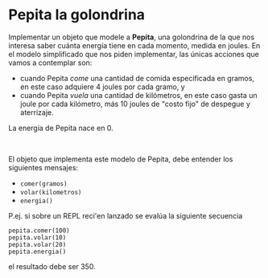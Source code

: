 # Pepita la golondrina

Implementar un objeto que modele a **Pepita**, una golondrina de la que nos interesa saber cuánta energía tiene en cada momento, medida en joules.
En el modelo simplificado que nos piden implementar, las únicas acciones que vamos a contemplar son:
- cuando Pepita _come_ una cantidad de comida especificada en gramos, en este caso adquiere 4 joules por cada gramo, y
- cuando Pepita _vuela_ una cantidad de kilómetros, en este caso gasta un joule por cada kilómetro, más 10 joules de "costo fijo" de despegue y aterrizaje.

La energía de Pepita nace en 0.

<br>

El objeto que implementa este modelo de Pepita, debe entender los siguientes mensajes:
- `comer(gramos)`
- `volar(kilometros)`
- `energia()`

P.ej. si sobre un REPL reci\'en lanzado se evalúa la siguiente secuencia  
```
pepita.comer(100) 
pepita.volar(10) 
pepita.volar(20) 
pepita.energia() 
```
el resultado debe ser 350.

